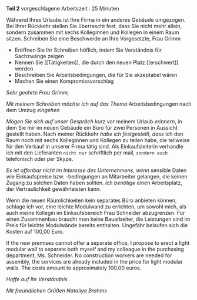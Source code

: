 
**Teil 2** vorgeschlagene Arbeitszeit : 25 Minuten

Während Ihres Urlaubs ist Ihre Firma in ein anderes Gebäude umgezogen. Bei Ihrer Rückkehr stellen Sie überrascht fest, dass Sie nicht mehr allein, sondern zusammen mit sechs Kolleginnen und Kollegen in einem Raum sitzen.
Schreiben Sie eine Beschwerde an Ihre Vorgesetzte, Frau Grimm
* Eröffnen Sie Ihr Schreiben höflich, indem Sie Verständnis für Sachzwänge zeigen
* Nennen Sie [[Tätigkeiten]], die durch den neuen Platz [[erschwert]] werden
* Beschreiben Sie Arbeitsbedingungen, die für Sie akzeptabel wären
* Machen Sie einen Kompromissvorschlag



*Sehr geehrte Frau Grimm,*

*Mit meinem Schreiben möchte ich auf das Thema* Arbeitsbedingungen nach dem Umzug *eingehen*

*Mögen Sie sich auf unser Gespräch kurz* vor meinem Urlaub *erinnern*, in dem Sie mir im neuen
Gebäude ein Büro für zwei Personen in Aussicht gestellt haben. Nach meiner Rückkehr *habe ich*
*festgestellt, dass* ich den Raum noch mit sechs Kolleginnen und Kollegen zu teilen habe, die teilweise für den Verkauf in unserer Firma tätig sind. Als Einkaufsleiterin verhandle ich mit den Lieferanten `nicht nur` schriftlich per mail, `sondern auch` telefonisch oder per Skype.

*Es ist offenbar nicht im Interesse des Unternehmens, wenn* sensible Daten wie Einkaufspreise bzw. -bedingungen an Mitarbeiter gelangen, die keinen Zugang zu solchen Daten haben sollten. *Ich benötige* einen Arbeitsplatz, der Vertraulichkeit gewährleisten kann.

Wenn die neuen Räumlichkeiten kein separates Büro anbieten können, schlage ich vor, eine leichte Modulwand zu errichten, um sowohl mich, als auch meine Kollegin im Einkaufsbereich Frau Schneider abzugrenzen. Für einen Zusammenbau braucht man keine Bauarbeiter, die Leistungen sind im Preis für leichte Modulwände bereits enthalten. Ungefähr belaufen sich die Kosten auf 100,00 Euro.


If the new premises cannot offer a separate office, I propose to erect a light modular wall to separate both myself and my colleague in the purchasing department, Ms. Schneider. No construction workers are needed for assembly, the services are already included in the price for light modular walls. The costs amount to approximately 100.00 euros.


*Hoffe auf Ihr Verständnis .*

*Mit freundlichen Grüßen*
*Nataliya Brahms*
